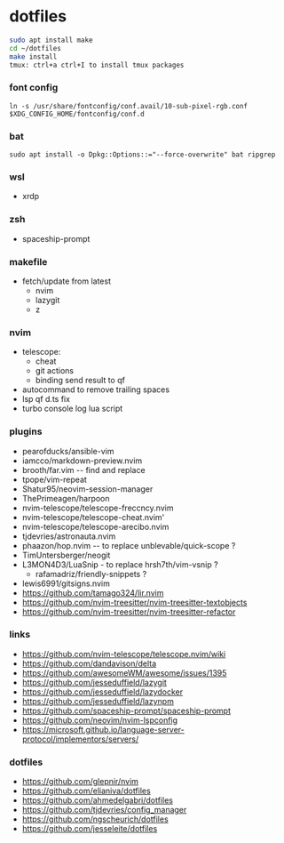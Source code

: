 # dotfiles

```zsh
sudo apt install make
cd ~/dotfiles
make install
tmux: ctrl+a ctrl+I to install tmux packages
```

### font config

```
ln -s /usr/share/fontconfig/conf.avail/10-sub-pixel-rgb.conf $XDG_CONFIG_HOME/fontconfig/conf.d
```

### bat

```
sudo apt install -o Dpkg::Options::="--force-overwrite" bat ripgrep
```

### wsl 
- xrdp

### zsh 
- spaceship-prompt

### makefile
- fetch/update from latest
  - nvim
  - lazygit 
  - z

### nvim

- telescope:
  - cheat
  - git actions 
  - binding send result to qf
- autocommand to remove trailing spaces
- lsp qf d.ts fix
- turbo console log lua script

### plugins

- pearofducks/ansible-vim
- iamcco/markdown-preview.nvim
- brooth/far.vim -- find and replace
- tpope/vim-repeat
- Shatur95/neovim-session-manager
- ThePrimeagen/harpoon
- nvim-telescope/telescope-freccncy.nvim
- nvim-telescope/telescope-cheat.nvim'
- nvim-telescope/telescope-arecibo.nvim
- tjdevries/astronauta.nvim
- phaazon/hop.nvim -- to replace unblevable/quick-scope ?
- TimUntersberger/neogit
- L3MON4D3/LuaSnip - to replace hrsh7th/vim-vsnip ?
  - rafamadriz/friendly-snippets ?
- lewis6991/gitsigns.nvim
- https://github.com/tamago324/lir.nvim
- https://github.com/nvim-treesitter/nvim-treesitter-textobjects
- https://github.com/nvim-treesitter/nvim-treesitter-refactor

### links

- https://github.com/nvim-telescope/telescope.nvim/wiki
- https://github.com/dandavison/delta
- https://github.com/awesomeWM/awesome/issues/1395
- https://github.com/jesseduffield/lazygit
- https://github.com/jesseduffield/lazydocker
- https://github.com/jesseduffield/lazynpm
- https://github.com/spaceship-prompt/spaceship-prompt
- https://github.com/neovim/nvim-lspconfig
- https://microsoft.github.io/language-server-protocol/implementors/servers/

### dotfiles

- https://github.com/glepnir/nvim
- https://github.com/elianiva/dotfiles
- https://github.com/ahmedelgabri/dotfiles
- https://github.com/tjdevries/config_manager
- https://github.com/ngscheurich/dotfiles
- https://github.com/jesseleite/dotfiles
